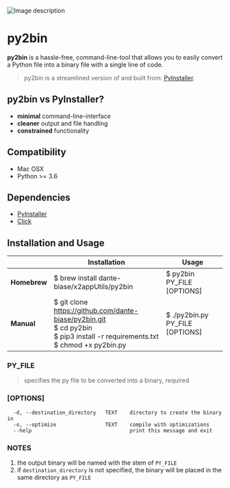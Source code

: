 ![Image description](https://i.ibb.co/9vY7xCY/banner.png)


# py2bin

**py2bin** is a hassle-free, command-line-tool that allows you to easily convert a Python file into a binary file with a single line of code.

>py2bin is a streamlined version of and built from: [PyInstaller](https://pyinstaller.readthedocs.io/en/stable/).

## py2bin vs PyInstaller?
- **minimal** command-line-interface
- **cleaner** output and file handling
- **constrained** functionality 

## Compatibility
- Mac OSX
- Python >= 3.6

## Dependencies
- [PyInstaller](https://github.com/pyinstaller/pyinstaller)
- [Click](https://github.com/pallets/click)

## Installation and Usage

|          	| Installation                                                                                                                          	| Usage                           	|
|----------	|---------------------------------------------------------------------------------------------------------------------------------------	|---------------------------------	|
| **Homebrew** 	| $ brew install dante-biase/x2appUtils/py2bin                                                                                          	| $ py2bin PY_FILE [OPTIONS]      	|
| **Manual**   	| $ git clone https://github.com/dante-biase/py2bin.git<br>$ cd py2bin<br>$ pip3 install -r requirements.txt<br>$ chmod +x py2bin.py 	| $ ./py2bin.py PY_FILE [OPTIONS] 	|

### PY_FILE
> specifies the py file to be converted into a binary, required

### [OPTIONS]
```
  -d, --destination_directory   TEXT    directory to create the binary in
  -o, --optimize                TEXT    compile with optimizations
  --help                                print this message and exit
```
### NOTES
1. the output binary will be named with the stem of `PY_FILE`
2. if `destination_directory` is not specified, the binary will be placed in the same directory as `PY_FILE`
